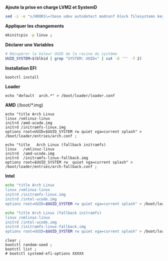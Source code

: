 
**Ajoute la prise en charge LVM2 et SystemD**
```bash
sed -i -e "s/HOOKS\=(base udev autodetect modconf block filesystems keyboard fsck)/HOOKS\=(base systemd autodetect modconf block lvm2 filesystems keyboard fsck)/g" /etc/mkinitcpio.conf ;
```

**Appliquer les changements**
```bash
mkinitcpio -p linux ;
```

**Déclarer une Variables**
```bash
# Récupérer la Valeur UUID de la racine du système
UUID_SYSTEM=$(blkid | grep "SYSTEM: UUID=" | cut -d '"' -f 2)
```

**Installation EFI**
```bash
bootctl install
```

**Loader**
```
echo "default  arch.*" > /boot/loader/loader.conf
```

**AMD** (/boot/*.img)
```
echo "title Arch Linux
linux /vmlinuz-linux
initrd /amd-ucode.img
initrd /initramfs-linux.img
options root=UUID=$UUID_SYSTEM rw quiet vga=current splash" > /boot/loader/entries/arch.conf ;

echo "title   Arch Linux (fallback initramfs)
linux   /vmlinuz-linux
initrd  /amd-ucode.img
initrd  /initramfs-linux-fallback.img
options root=$UUID_SYSTEM rw  quiet vga=current splash" > /boot/loader/entries/arch-fallback.conf ;
```


**Intel** 
```bash
echo "title Arch Linux
linux /vmlinuz-linux
initrd /initramfs-linux.img
initrd /intel-ucode.img
options root=UUID=$UUID_SYSTEM rw quiet vga=current splash" > /boot/loader/entries/arch.conf ;

echo "title Arch Linux (fallback initramfs)
linux /vmlinuz-linux
initrd /intel-ucode.img
initrd /initramfs-linux-fallback.img
options root=UUID=$UUID_SYSTEM rw quiet vga=current splash" > /boot/loader/entries/arch.conf ;
```


```
clear ;
bootctl random-seed ;
bootctl list ;
# bootctl systemd-efi-options XXXXX
```
